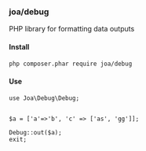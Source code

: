 ### joa/debug

PHP library for formatting data outputs

#### Install

```bash
php composer.phar require joa/debug
```

#### Use

    use Joa\Debug\Debug;
    

    $a = ['a'=>'b', 'c' => ['as', 'gg']];
    
    Debug::out($a);
    exit;


